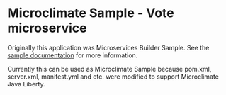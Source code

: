 # Microclimate Sample - Vote microservice

Originally this application was Microservices Builder Sample. See the [sample documentation](https://github.com/WASdev/sample.microservicebuilder.docs) for more information.

Currently this can be used as Microclimate Sample because pom.xml, server.xml, manifest.yml and etc. were modified to support Microclimate Java Liberty.
